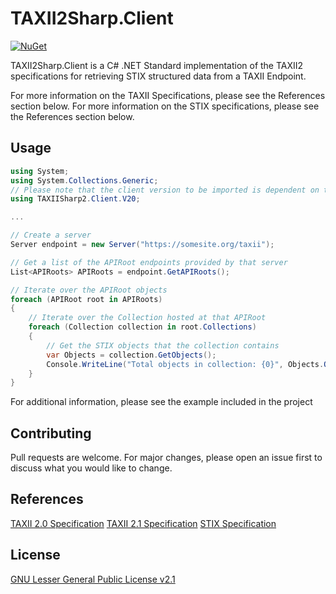 # TAXII2Sharp.Client
[![NuGet](https://img.shields.io/nuget/v/TAXII2Sharp.Client)](https://www.nuget.org/packages/TAXII2Sharp.Client/)

TAXII2Sharp.Client is a C# .NET Standard implementation of the TAXII2 specifications for retrieving STIX structured data from a TAXII Endpoint.

For more information on the TAXII Specifications, please see the References section below.
For more information on the STIX specifications, please see the References section below.


## Usage

```C#
using System;
using System.Collections.Generic;
// Please note that the client version to be imported is dependent on the TAXII Standard version run by the server
using TAXIISharp2.Client.V20;

...

// Create a server
Server endpoint = new Server("https://somesite.org/taxii");

// Get a list of the APIRoot endpoints provided by that server
List<APIRoots> APIRoots = endpoint.GetAPIRoots();

// Iterate over the APIRoot objects
foreach (APIRoot root in APIRoots)
{
    // Iterate over the Collection hosted at that APIRoot 
    foreach (Collection collection in root.Collections)
    {
        // Get the STIX objects that the collection contains
        var Objects = collection.GetObjects();
        Console.WriteLine("Total objects in collection: {0}", Objects.Objects.Length);
    }
}
```
For additional information, please see the example included in the project

## Contributing
Pull requests are welcome. For major changes, please open an issue first to discuss what you would like to change.


## References
[TAXII 2.0 Specification](https://docs.oasis-open.org/cti/taxii/v2.0/taxii-v2.0.pdf)
[TAXII 2.1 Specification](https://docs.oasis-open.org/cti/taxii/v2.1/taxii-v2.1.pdf)
[STIX Specification](https://www.oasis-open.org/committees/download.php/58538/STIX2.0-Draft1-Core.pdf)

## License
[GNU Lesser General Public License v2.1](https://choosealicense.com/licenses/lgpl-3.0/)
